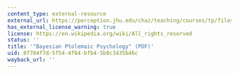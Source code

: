 ```yaml
---
content_type: external-resource
external_url: https://perception.jhu.edu/chaz/teaching/courses/tp/files/readings/7/Glymour_2007___Bayesian_ptolemaic_psychology.pdf
has_external_license_warning: true
license: https://en.wikipedia.org/wiki/All_rights_reserved
status: ''
title: '"Bayesian Ptolemaic Psychology" (PDF)'
uid: 8f704f7d-5f54-4f84-bfb4-5b8c3435b46c
wayback_url: ''
---
```

